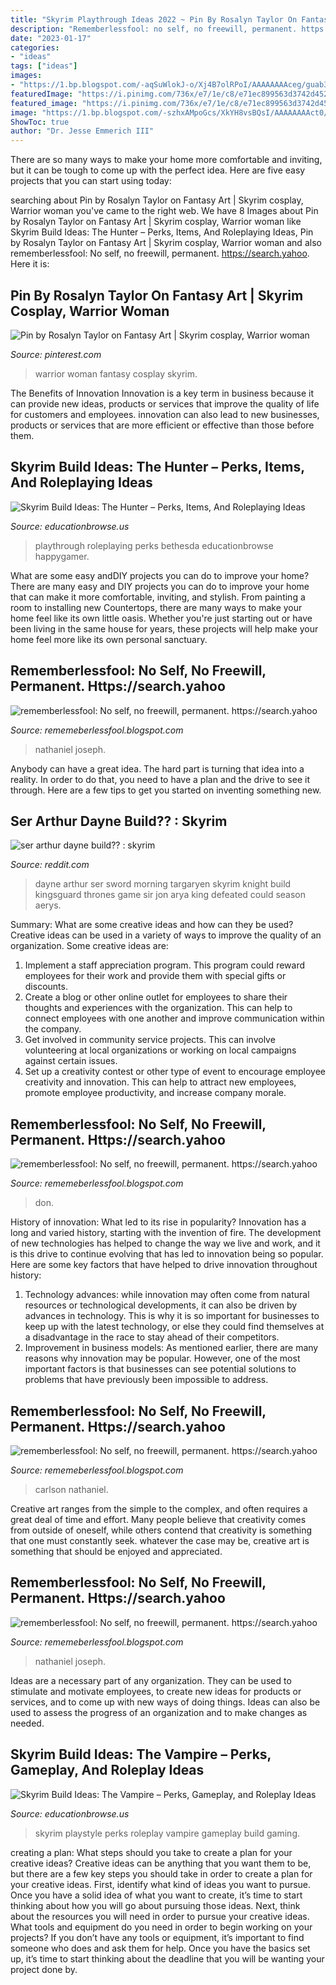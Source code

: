 ```yaml
---
title: "Skyrim Playthrough Ideas 2022 ~ Pin By Rosalyn Taylor On Fantasy Art"
description: "Rememberlessfool: no self, no freewill, permanent. https://search.yahoo"
date: "2023-01-17"
categories:
- "ideas"
tags: ["ideas"]
images:
- "https://1.bp.blogspot.com/-aqSuWlokJ-o/Xj4B7olRPoI/AAAAAAAAceg/guab331QbP4_YtXDB7pHSFdil8oq7zbpwCLcBGAsYHQ/s320/Untitled376.png"
featuredImage: "https://i.pinimg.com/736x/e7/1e/c8/e71ec899563d3742d4526de61af49948--fantasy-warrior-woman-warrior.jpg"
featured_image: "https://i.pinimg.com/736x/e7/1e/c8/e71ec899563d3742d4526de61af49948--fantasy-warrior-woman-warrior.jpg"
image: "https://1.bp.blogspot.com/-szhxAMpoGcs/XkYH8vsBQsI/AAAAAAAAct0/hU3GzTY6sugNGAWZcVmPCJjug5uOK9xhgCLcBGAsYHQ/s1600/Untitled456.png"
ShowToc: true
author: "Dr. Jesse Emmerich III"
---
```



There are so many ways to make your home more comfortable and inviting, but it can be tough to come up with the perfect idea. Here are five easy projects that you can start using today: 

	

		
searching about Pin by Rosalyn Taylor on Fantasy Art | Skyrim cosplay, Warrior woman you've came to the right web. We have 8 Images about Pin by Rosalyn Taylor on Fantasy Art | Skyrim cosplay, Warrior woman like Skyrim Build Ideas: The Hunter – Perks, Items, And Roleplaying Ideas, Pin by Rosalyn Taylor on Fantasy Art | Skyrim cosplay, Warrior woman and also rememberlessfool: No self, no freewill, permanent. https://search.yahoo. Here it is:
		
    
## Pin By Rosalyn Taylor On Fantasy Art | Skyrim Cosplay, Warrior Woman

<img loading=lazy src="https://i.pinimg.com/736x/e7/1e/c8/e71ec899563d3742d4526de61af49948--fantasy-warrior-woman-warrior.jpg" onerror="this.onerror=null;this.src='https://tse2.mm.bing.net/th?id=OIP.csL_fPQPQk2hu35796-ebgDIEs&amp;pid=15.1';" alt="Pin by Rosalyn Taylor on Fantasy Art | Skyrim cosplay, Warrior woman">

_Source: pinterest.com_

>warrior woman fantasy cosplay skyrim. 

	

The Benefits of Innovation
Innovation is a key term in business because it can provide new ideas, products or services that improve the quality of life for customers and employees. innovation can also lead to new businesses, products or services that are more efficient or effective than those before them.

    
## Skyrim Build Ideas: The Hunter – Perks, Items, And Roleplaying Ideas

<img loading=lazy src="https://educationbrowse.us/wp-content/uploads/2020/11/2dc773ddda4617aa34996633d66b5192-1024x576.jpg" onerror="this.onerror=null;this.src='https://tse2.mm.bing.net/th?id=OIP.ZjNMK_YJK4AaBt5h72Uu5QHaEK&amp;pid=15.1';" alt="Skyrim Build Ideas: The Hunter – Perks, Items, And Roleplaying Ideas">

_Source: educationbrowse.us_

>playthrough roleplaying perks bethesda educationbrowse happygamer. 

	

What are some easy andDIY projects you can do to improve your home?
There are many easy and DIY projects you can do to improve your home that can make it more comfortable, inviting, and stylish. From painting a room to installing new Countertops, there are many ways to make your home feel like its own little oasis. Whether you're just starting out or have been living in the same house for years, these projects will help make your home feel more like its own personal sanctuary.

    
## Rememberlessfool: No Self, No Freewill, Permanent. Https://search.yahoo

<img loading=lazy src="https://1.bp.blogspot.com/-l8USXr-PpB4/Xj4B4r00PuI/AAAAAAAAceE/tC4-ZfQU-EQu8MmQuZAP--pwI7pzCkF8gCLcBGAsYHQ/s1600/Untitled368.png" onerror="this.onerror=null;this.src='https://tse3.mm.bing.net/th?id=OIP.B1126R7Y4ly_PqSk_z7m0wHaEK&amp;pid=15.1';" alt="rememberlessfool: No self, no freewill, permanent. https://search.yahoo">

_Source: rememeberlessfool.blogspot.com_

>nathaniel joseph. 

	

Anybody can have a great idea. The hard part is turning that idea into a reality. In order to do that, you need to have a plan and the drive to see it through. Here are a few tips to get you started on inventing something new.

    
## Ser Arthur Dayne Build?? : Skyrim

<img loading=lazy src="https://i.redd.it/70sur60k0uwz.jpg" onerror="this.onerror=null;this.src='https://tse2.mm.bing.net/th?id=OIP.Uvdu1jsUbQzPpF18INdpVgHaHa&amp;pid=15.1';" alt="ser arthur dayne build?? : skyrim">

_Source: reddit.com_

>dayne arthur ser sword morning targaryen skyrim knight build kingsguard thrones game sir jon arya king defeated could season aerys. 

	

Summary: What are some creative ideas and how can they be used?
Creative ideas can be used in a variety of ways to improve the quality of an organization. Some creative ideas are:
1. Implement a staff appreciation program. This program could reward employees for their work and provide them with special gifts or discounts.
2. Create a blog or other online outlet for employees to share their thoughts and experiences with the organization. This can help to connect employees with one another and improve communication within the company.
3. Get involved in community service projects. This can involve volunteering at local organizations or working on local campaigns against certain issues.
4. Set up a creativity contest or other type of event to encourage employee creativity and innovation. This can help to attract new employees, promote employee productivity, and increase company morale.

    
## Rememberlessfool: No Self, No Freewill, Permanent. Https://search.yahoo

<img loading=lazy src="https://1.bp.blogspot.com/-szhxAMpoGcs/XkYH8vsBQsI/AAAAAAAAct0/hU3GzTY6sugNGAWZcVmPCJjug5uOK9xhgCLcBGAsYHQ/s1600/Untitled456.png" onerror="this.onerror=null;this.src='https://tse2.mm.bing.net/th?id=OIP.PlD4YzYn5QXcT51R2Vl5_AHaEK&amp;pid=15.1';" alt="rememberlessfool: No self, no freewill, permanent. https://search.yahoo">

_Source: rememeberlessfool.blogspot.com_

>don. 

	

History of innovation: What led to its rise in popularity?
Innovation has a long and varied history, starting with the invention of fire. The development of new technologies has helped to change the way we live and work, and it is this drive to continue evolving that has led to innovation being so popular. Here are some key factors that have helped to drive innovation throughout history: 
1) Technology advances: while innovation may often come from natural resources or technological developments, it can also be driven by advances in technology. This is why it is so important for businesses to keep up with the latest technology, or else they could find themselves at a disadvantage in the race to stay ahead of their competitors. 
2) Improvement in business models: As mentioned earlier, there are many reasons why innovation may be popular. However, one of the most important factors is that businesses can see potential solutions to problems that have previously been impossible to address.

    
## Rememberlessfool: No Self, No Freewill, Permanent. Https://search.yahoo

<img loading=lazy src="https://1.bp.blogspot.com/-PFsmPxgBYPg/Xj4CIW3iMqI/AAAAAAAAcgM/k0RjcY6jdiQe31jMqNG0EO1Q-9D4eFOAQCLcBGAsYHQ/s1600/Untitled403.png" onerror="this.onerror=null;this.src='https://tse3.mm.bing.net/th?id=OIP.MU37PEUvrlINEO9mqXM55QHaEK&amp;pid=15.1';" alt="rememberlessfool: No self, no freewill, permanent. https://search.yahoo">

_Source: rememeberlessfool.blogspot.com_

>carlson nathaniel. 

	

Creative art ranges from the simple to the complex, and often requires a great deal of time and effort. Many people believe that creativity comes from outside of oneself, while others contend that creativity is something that one must constantly seek. whatever the case may be, creative art is something that should be enjoyed and appreciated.

    
## Rememberlessfool: No Self, No Freewill, Permanent. Https://search.yahoo

<img loading=lazy src="https://1.bp.blogspot.com/-aqSuWlokJ-o/Xj4B7olRPoI/AAAAAAAAceg/guab331QbP4_YtXDB7pHSFdil8oq7zbpwCLcBGAsYHQ/s320/Untitled376.png" onerror="this.onerror=null;this.src='https://tse3.mm.bing.net/th?id=OIP.LPrx0iZ57a1s6XPzmOgDzAAAAA&amp;pid=15.1';" alt="rememberlessfool: No self, no freewill, permanent. https://search.yahoo">

_Source: rememeberlessfool.blogspot.com_

>nathaniel joseph. 

	

Ideas are a necessary part of any organization. They can be used to stimulate and motivate employees, to create new ideas for products or services, and to come up with new ways of doing things. Ideas can also be used to assess the progress of an organization and to make changes as needed.

    
## Skyrim Build Ideas: The Vampire – Perks, Gameplay, And Roleplay Ideas

<img loading=lazy src="https://educationbrowse.us/wp-content/uploads/2020/11/7070ba1376416fea228c07f55c00acd9.jpg" onerror="this.onerror=null;this.src='https://tse4.mm.bing.net/th?id=OIP.Uy0M9-FwtnmwnaFqk6crqwHaEK&amp;pid=15.1';" alt="Skyrim Build Ideas: The Vampire – Perks, Gameplay, and Roleplay Ideas">

_Source: educationbrowse.us_

>skyrim playstyle perks roleplay vampire gameplay build gaming. 

	

creating a plan: What steps should you take to create a plan for your creative ideas?
Creative ideas can be anything that you want them to be, but there are a few key steps you should take in order to create a plan for your creative ideas. First, identify what kind of ideas you want to pursue. Once you have a solid idea of what you want to create, it’s time to start thinking about how you will go about pursuing those ideas. 
Next, think about the resources you will need in order to pursue your creative ideas. What tools and equipment do you need in order to begin working on your projects? If you don’t have any tools or equipment, it’s important to find someone who does and ask them for help. Once you have the basics set up, it’s time to start thinking about the deadline that you will be wanting your project done by.

